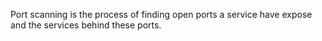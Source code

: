 Port scanning is the process of finding open ports a service have expose and the services behind these ports. 